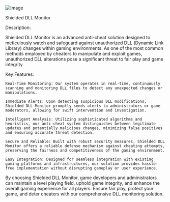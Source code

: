 ![image](https://github.com/Josephfallen/Vail-Anti-Cheat/assets/108951296/9f36f436-be99-4b4d-9aea-c745f2694332)

Shielded DLL Monitor

Description:

Shielded DLL Monitor is an advanced anti-cheat solution designed to meticulously watch and safeguard against unauthorized DLL (Dynamic Link Library) changes within gaming environments. As one of the most common methods employed by cheaters to manipulate and exploit games, unauthorized DLL alterations pose a significant threat to fair play and game integrity.

Key Features:

    Real-Time Monitoring: Our system operates in real-time, continuously scanning and monitoring DLL files to detect any unexpected changes or manipulations.

    Immediate Alerts: Upon detecting suspicious DLL modifications, Shielded DLL Monitor promptly sends alerts to administrators or game moderators, allowing for swift intervention and investigation.

    Intelligent Analysis: Utilizing sophisticated algorithms and heuristics, our anti-cheat system distinguishes between legitimate updates and potentially malicious changes, minimizing false positives and ensuring accurate threat detection.

    Secure and Reliable: Built with robust security measures, Shielded DLL Monitor offers a reliable defense mechanism against cheating attempts, preserving the fairness and competitiveness of the gaming environment.

    Easy Integration: Designed for seamless integration with existing gaming platforms and infrastructures, our solution provides hassle-free implementation without disrupting gameplay or user experience.

By choosing Shielded DLL Monitor, game developers and administrators can maintain a level playing field, uphold game integrity, and enhance the overall gaming experience for all players. Ensure fair play, protect your game, and deter cheaters with our comprehensive DLL monitoring solution.
